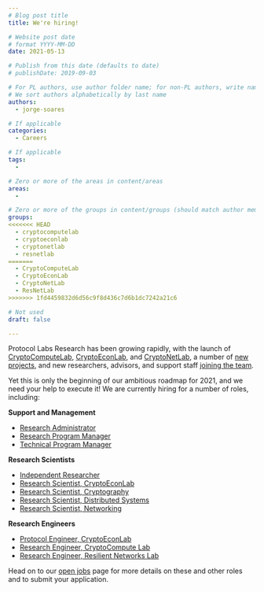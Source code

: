 ```yaml
---
# Blog post title
title: We're hiring!

# Website post date
# format YYYY-MM-DD
date: 2021-05-13

# Publish from this date (defaults to date)
# publishDate: 2019-09-03

# For PL authors, use author folder name; for non-PL authors, write name as in paper within ""
# We sort authors alphabetically by last name
authors:
  - jorge-soares

# If applicable
categories:
  - Careers

# If applicable
tags:
  -

# Zero or more of the areas in content/areas
areas:
  -

# Zero or more of the groups in content/groups (should match author membership)
groups:
<<<<<<< HEAD
  - cryptocomputelab
  - cryptoeconlab
  - cryptonetlab
  - resnetlab
=======
  - CryptoComputeLab
  - CryptoEconLab
  - CryptoNetLab
  - ResNetLab
>>>>>>> 1fd4459832d6d56c9f8d436c7d6b1dc7242a21c6

# Not used
draft: false

---
```


Protocol Labs Research has been growing rapidly, with the launch of [CryptoComputeLab](/groups/cryptocomputelab/), [CryptoEconLab](/groups/cryptoeconlab/), and [CryptoNetLab](/groups/cryptonetlab/), a number of [new](/publications/accelerating-content-routing-with-bitswap-a-multi-path-file-transfer-protocol-in-ipfs-and-filecoin/) [projects](/blog/2021/snarkpack-how-to-aggregate-snarks-efficiently/), and new researchers, advisors, and support staff [joining the team](/categories/team/).

Yet this is only the beginning of our ambitious roadmap for 2021, and we need your help to execute it! We are currently hiring for a number of roles, including:

**Support and Management**
* [Research Administrator](https://jobs.lever.co/protocol/05347ece-e04b-4c67-9422-f1411297cc00)
* [Research Program Manager](https://jobs.lever.co/protocol/d475639c-6b3f-427e-a318-d6f06b2cdeee)
* [Technical Program Manager](https://jobs.lever.co/protocol/67f4e2b2-ad4a-4b7a-9b09-fc26c476fb13)

**Research Scientists**
* [Independent Researcher](https://jobs.lever.co/protocol/a1954805-fa9e-4ab1-822b-27b0cef6b34a)
* [Research Scientist, CryptoEconLab](https://jobs.lever.co/protocol/3cbe6260-0f64-4549-9d87-e951186924cb)
* [Research Scientist, Cryptography](https://jobs.lever.co/protocol/f6413901-cf6c-43be-af0e-d1a68adddada)
* [Research Scientist, Distributed Systems](https://jobs.lever.co/protocol/91b0676d-4b69-4351-9700-f974383647b0)
* [Research Scientist, Networking](https://jobs.lever.co/protocol/40f45107-426f-4dcc-b3a2-ddbe6d3261cd)

**Research Engineers**
* [Protocol Engineer, CryptoEconLab](https://jobs.lever.co/protocol/6afdce74-40fb-4c97-920a-f4b5718df666)
* [Research Engineer, CryptoCompute Lab](https://jobs.lever.co/protocol/c9de15d5-4098-45f9-8a0e-2b1113dc6983)
* [Research Engineer, Resilient Networks Lab](https://jobs.lever.co/protocol/f39f7fe0-1805-40d2-9453-90fd25c72bc3)

Head on to our [open jobs](https://jobs.lever.co/protocol) page for more details on these and other roles and to submit your application.
